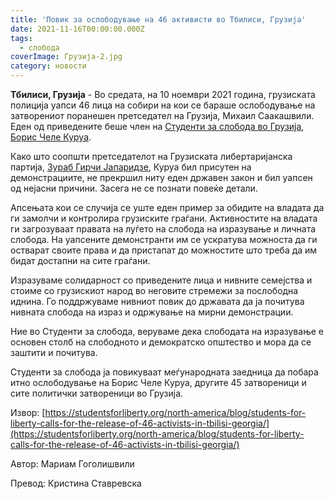 ```yaml
---
title: 'Повик за ослободување на 46 активисти во Тбилиси, Грузија'
date: 2021-11-16T00:00:00.000Z
tags:
  - слобода
coverImage: Грузија-2.jpg
category: новости
---
```


**Тбилиси, Грузија** - Во средата, на 10 ноември 2021 година, грузиската полиција уапси 46 лица на собири на кои се бараше ослободување на затворениот поранешен претседател на Грузија, Михаил Саакашвили. Еден од приведените беше член на [Студенти за слобода во Грузија](https://www.facebook.com/georgianstudentsforliberty), [Борис Челе Куруа](https://www.facebook.com/boris.chele.kurua). 

Како што соопшти претседателот на Грузиската либертаријанска партија, [Зураб Гирчи Јапаридзе](https://www.facebook.com/japaridzez), Куруа бил присутен на демонстрациите, не прекршил ниту еден државен закон и бил уапсен од нејасни причини. Засега не се познати повеќе детали.

Апсењата кои се случија се уште еден пример за обидите на владата да ги замолчи и контролира грузиските граѓани. Активностите на владата ги загрозуваат правата на луѓето на слобода на изразување и личната слобода. На уапсените демонстранти им се ускратува можноста да ги остварат своите права и да пристапат до можностите што треба да им бидат достапни на сите граѓани.

Изразуваме солидарност со приведените лица и нивните семејства и стоиме со грузискиот народ во неговите стремежи за послободна иднина. Го поддржуваме нивниот повик до државата да ја почитува нивната слобода на израз и одржување на мирни демонстрации.

Ние во Студенти за слобода, веруваме дека слободата на изразување е основен столб на слободното и демократско општество и мора да се заштити и почитува.

Студенти за слобода ја повикуваат меѓународната заедница да побара итно ослободување на Борис Челе Куруа, другите 45 затвореници и сите политички затвореници во Грузија.

Извор: [https://studentsforliberty.org/north-america/blog/students-for-liberty-calls-for-the-release-of-46-activists-in-tbilisi-georgia/](https://studentsforliberty.org/north-america/blog/students-for-liberty-calls-for-the-release-of-46-activists-in-tbilisi-georgia/)

Автор: Мариам Гоголишвили

Превод: Кристина Ставревска
